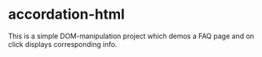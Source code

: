 # accordation-html
This is a simple DOM-manipulation project which demos a FAQ page and on click displays corresponding info.

